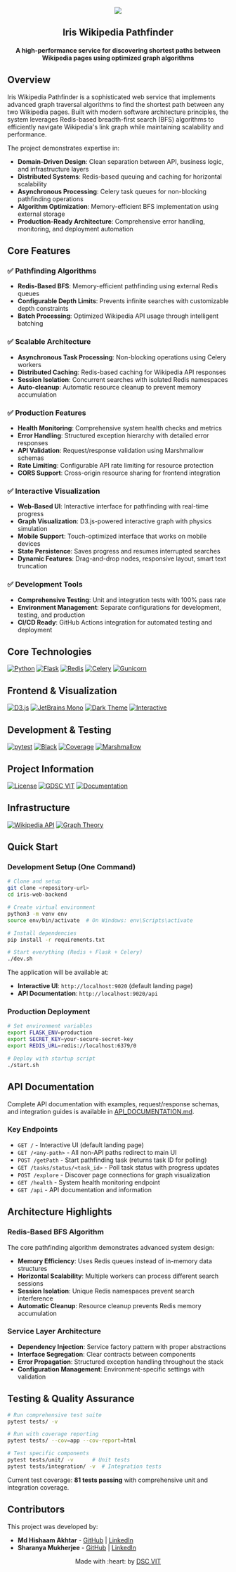 <p align="center">
<a href="https://dscvit.com">
	<img src="https://user-images.githubusercontent.com/30529572/72455010-fb38d400-37e7-11ea-9c1e-8cdeb5f5906e.png" />
</a>
	<h2 align="center">Iris Wikipedia Pathfinder</h2>
	<h4 align="center">A high-performance service for discovering shortest paths between Wikipedia pages using optimized graph algorithms</h4>
</p>


## Overview

Iris Wikipedia Pathfinder is a sophisticated web service that implements advanced graph traversal algorithms to find the shortest path between any two Wikipedia pages. Built with modern software architecture principles, the system leverages Redis-based breadth-first search (BFS) algorithms to efficiently navigate Wikipedia's link graph while maintaining scalability and performance.

The project demonstrates expertise in:
- **Domain-Driven Design**: Clean separation between API, business logic, and infrastructure layers
- **Distributed Systems**: Redis-based queuing and caching for horizontal scalability  
- **Asynchronous Processing**: Celery task queues for non-blocking pathfinding operations
- **Algorithm Optimization**: Memory-efficient BFS implementation using external storage
- **Production-Ready Architecture**: Comprehensive error handling, monitoring, and deployment automation

## Core Features

### ✅ Pathfinding Algorithms
- **Redis-Based BFS**: Memory-efficient pathfinding using external Redis queues
- **Configurable Depth Limits**: Prevents infinite searches with customizable depth constraints
- **Batch Processing**: Optimized Wikipedia API usage through intelligent batching

### ✅ Scalable Architecture  
- **Asynchronous Task Processing**: Non-blocking operations using Celery workers
- **Distributed Caching**: Redis-based caching for Wikipedia API responses
- **Session Isolation**: Concurrent searches with isolated Redis namespaces
- **Auto-cleanup**: Automatic resource cleanup to prevent memory accumulation

### ✅ Production Features
- **Health Monitoring**: Comprehensive system health checks and metrics
- **Error Handling**: Structured exception hierarchy with detailed error responses
- **API Validation**: Request/response validation using Marshmallow schemas
- **Rate Limiting**: Configurable API rate limiting for resource protection
- **CORS Support**: Cross-origin resource sharing for frontend integration

### ✅ Interactive Visualization
- **Web-Based UI**: Interactive interface for pathfinding with real-time progress
- **Graph Visualization**: D3.js-powered interactive graph with physics simulation
- **Mobile Support**: Touch-optimized interface that works on mobile devices
- **State Persistence**: Saves progress and resumes interrupted searches
- **Dynamic Features**: Drag-and-drop nodes, responsive layout, smart text truncation

### ✅ Development Tools
- **Comprehensive Testing**: Unit and integration tests with 100% pass rate
- **Environment Management**: Separate configurations for development, testing, and production
- **CI/CD Ready**: GitHub Actions integration for automated testing and deployment

## Core Technologies

[![Python](https://img.shields.io/badge/Python-3.10%2B-3776AB?style=for-the-badge&logo=python&logoColor=white)](https://python.org)
[![Flask](https://img.shields.io/badge/Flask-3.1.1-000000?style=for-the-badge&logo=flask&logoColor=white)](https://flask.palletsprojects.com)
[![Redis](https://img.shields.io/badge/Redis-6.2.0-DC382D?style=for-the-badge&logo=redis&logoColor=white)](https://redis.io)
[![Celery](https://img.shields.io/badge/Celery-5.5.3-37B24D?style=for-the-badge&logo=celery&logoColor=white)](https://docs.celeryproject.org/)
[![Gunicorn](https://img.shields.io/badge/Gunicorn-23.0.0-499848?style=for-the-badge&logo=gunicorn&logoColor=white)](https://gunicorn.org/)

## Frontend & Visualization

[![D3.js](https://img.shields.io/badge/D3.js-Graph%20Visualization-F9A03C?style=for-the-badge&logo=d3.js&logoColor=white)](https://d3js.org/)
[![JetBrains Mono](https://img.shields.io/badge/Typography-JetBrains%20Mono-000000?style=for-the-badge&logo=jetbrains&logoColor=white)](https://www.jetbrains.com/lp/mono/)
[![Dark Theme](https://img.shields.io/badge/UI-Dark%20Tech%20Theme-161B22?style=for-the-badge&logo=github&logoColor=white)](#)
[![Interactive](https://img.shields.io/badge/UX-Interactive%20Physics-58A6FF?style=for-the-badge&logo=react&logoColor=white)](#)

## Development & Testing

[![pytest](https://img.shields.io/badge/pytest-8.3.3-0A9EDC?style=for-the-badge&logo=pytest&logoColor=white)](https://pytest.org)
[![Black](https://img.shields.io/badge/Code%20Style-Black-000000?style=for-the-badge&logo=python&logoColor=white)](https://github.com/psf/black)
[![Coverage](https://img.shields.io/badge/Coverage-81%20Tests%20Passing-success?style=for-the-badge&logo=pytest)](./tests/)
[![Marshmallow](https://img.shields.io/badge/Validation-Marshmallow-FF6B6B?style=for-the-badge&logo=python)](https://marshmallow.readthedocs.io/)

## Project Information

[![License](https://img.shields.io/badge/License-MIT-blue?style=for-the-badge)](./LICENSE)
[![GDSC VIT](https://img.shields.io/badge/GDSC-VIT-4285F4?style=for-the-badge&logo=google&logoColor=white)](https://dscvit.com)
[![Documentation](https://img.shields.io/badge/Documentation-API%20Docs-green?style=for-the-badge&logo=gitbook&logoColor=white)](./API_DOCUMENTATION.md)

## Infrastructure

[![Wikipedia API](https://img.shields.io/badge/Wikipedia-API-000000?style=for-the-badge&logo=wikipedia&logoColor=white)](https://www.mediawiki.org/wiki/API:Main_page)
[![Graph Theory](https://img.shields.io/badge/Algorithm-BFS%20Graph%20Search-FF6B35?style=for-the-badge&logo=graphql&logoColor=white)](./README.md)

## Quick Start

### Development Setup (One Command)
```bash
# Clone and setup
git clone <repository-url>
cd iris-web-backend

# Create virtual environment  
python3 -m venv env
source env/bin/activate  # On Windows: env\Scripts\activate

# Install dependencies
pip install -r requirements.txt

# Start everything (Redis + Flask + Celery)
./dev.sh
```

The application will be available at:
- **Interactive UI**: `http://localhost:9020` (default landing page)
- **API Documentation**: `http://localhost:9020/api`

### Production Deployment
```bash
# Set environment variables
export FLASK_ENV=production
export SECRET_KEY=your-secure-secret-key
export REDIS_URL=redis://localhost:6379/0

# Deploy with startup script
./start.sh
```

## API Documentation

Complete API documentation with examples, request/response schemas, and integration guides is available in [API_DOCUMENTATION.md](./API_DOCUMENTATION.md).

### Key Endpoints
- `GET /` - Interactive UI (default landing page)
- `GET /<any-path>` - All non-API paths redirect to main UI
- `POST /getPath` - Start pathfinding task (returns task ID for polling)
- `GET /tasks/status/<task_id>` - Poll task status with progress updates
- `POST /explore` - Discover page connections for graph visualization
- `GET /health` - System health monitoring endpoint
- `GET /api` - API documentation and information

## Architecture Highlights

### Redis-Based BFS Algorithm
The core pathfinding algorithm demonstrates advanced system design:
- **Memory Efficiency**: Uses Redis queues instead of in-memory data structures
- **Horizontal Scalability**: Multiple workers can process different search sessions
- **Session Isolation**: Unique Redis namespaces prevent search interference
- **Automatic Cleanup**: Resource cleanup prevents Redis memory accumulation

### Service Layer Architecture
- **Dependency Injection**: Service factory pattern with proper abstractions
- **Interface Segregation**: Clear contracts between components
- **Error Propagation**: Structured exception handling throughout the stack
- **Configuration Management**: Environment-specific settings with validation

## Testing & Quality Assurance

```bash
# Run comprehensive test suite
pytest tests/ -v

# Run with coverage reporting
pytest tests/ --cov=app --cov-report=html

# Test specific components
pytest tests/unit/ -v      # Unit tests
pytest tests/integration/ -v  # Integration tests
```

Current test coverage: **81 tests passing** with comprehensive unit and integration coverage.

## Contributors

This project was developed by:

- **Md Hishaam Akhtar** - [GitHub](https://github.com/mdhishaamakhtar) | [LinkedIn](https://www.linkedin.com/in/md-hishaam-akhtar-812a3019a/)
- **Sharanya Mukherjee** - [GitHub](https://github.com/sharanya02) | [LinkedIn](https://www.linkedin.com/in/sharanya-mukherjee-73a2061a0/)

<p align="center">
	Made with :heart: by <a href="https://dscvit.com">DSC VIT</a>
</p>

